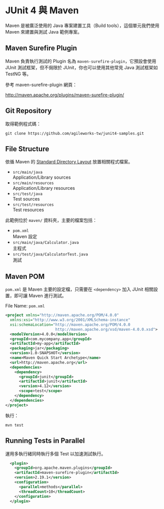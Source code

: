 # JUnit 4 與 Maven

Maven 是被廣泛使用的 Java 專案建置工具（Build tools），這個單元我們使用 Maven 來建置與測試 Java 範例專案。

## Maven Surefire Plugin

Maven 負責執行測試的 Plugin 名為 `maven-surefire-plugin`，它預設會使用 JUnit 測試框架，但不侷限於 JUnit，你也可以使用其他常見 Java 測試框架如 TestNG 等。

參考 maven-surefire-plugin 網頁：

http://maven.apache.org/plugins/maven-surefire-plugin/

## Git Repository

取得範例程式碼：

```
git clone https://github.com/agileworks-tw/junit4-samples.git
```

## File Structure

依循 Maven 的 [Standard Directory Layout](https://goo.gl/7F8xaJ) 放置相關程式檔案。

* `src/main/java`         <br/> Application/Library sources
* `src/main/resources`    <br/> Application/Library resources
* `src/test/java`         <br/> Test sources
* `src/test/resources`    <br/> Test resources

此範例位於 `maven/` 資料夾，主要的檔案包括：

* `pom.xml`                             <br/> Maven 設定
* `src/main/java/Calculator.java`       <br/> 主程式
* `src/test/java/CalculatorTest.java`   <br/> 測試

## Maven POM

`pom.xml` 是 Maven 主要的設定檔，只需要在 `<dependency>` 加入 JUnit 相關設置，即可讓 Maven 進行測試。

File Name: `pom.xml`

```xml
<project xmlns="http://maven.apache.org/POM/4.0.0"
  xmlns:xsi="http://www.w3.org/2001/XMLSchema-instance"
  xsi:schemaLocation="http://maven.apache.org/POM/4.0.0
                      http://maven.apache.org/xsd/maven-4.0.0.xsd">
  <modelVersion>4.0.0</modelVersion>
  <groupId>com.mycompany.app</groupId>
  <artifactId>my-app</artifactId>
  <packaging>jar</packaging>
  <version>1.0-SNAPSHOT</version>
  <name>Maven Quick Start Archetype</name>
  <url>http://maven.apache.org</url>
  <dependencies>
    <dependency>
      <groupId>junit</groupId>
      <artifactId>junit</artifactId>
      <version>4.12</version>
      <scope>test</scope>
    </dependency>
  </dependencies>
</project>
```

執行：

```
mvn test
```

## Running Tests in Parallel

運用多執行緒同時執行多個 Test 以加速測試執行。

```xml
  <plugin>
    <groupId>org.apache.maven.plugins</groupId>
    <artifactId>maven-surefire-plugin</artifactId>
    <version>2.19.1</version>
    <configuration>
      <parallel>methods</parallel>
      <threadCount>10</threadCount>
    </configuration>
  </plugin>
```
